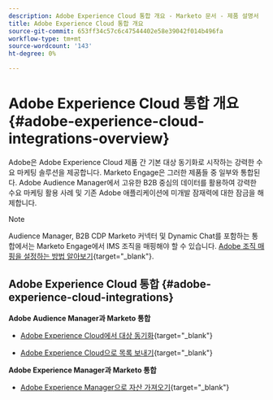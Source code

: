 ```yaml
---
description: Adobe Experience Cloud 통합 개요 - Marketo 문서 - 제품 설명서
title: Adobe Experience Cloud 통합 개요
source-git-commit: 653ff34c57c6c47544402e58e39042f014b496fa
workflow-type: tm+mt
source-wordcount: '143'
ht-degree: 0%

---
```


# Adobe Experience Cloud 통합 개요{#adobe-experience-cloud-integrations-overview}

Adobe은 Adobe Experience Cloud 제품 간 기본 대상 동기화로 시작하는 강력한 수요 마케팅 솔루션을 제공합니다. Marketo Engage은 그러한 제품들 중 일부와 통합된다. Adobe Audience Manager에서 고유한 B2B 중심의 데이터를 활용하여 강력한 수요 마케팅 활용 사례 및 기존 Adobe 애플리케이션에 미개발 잠재력에 대한 잠금을 해제합니다.

>[!NOTE]
>
>Audience Manager, B2B CDP Marketo 커넥터 및 Dynamic Chat를 포함하는 통합에서는 Marketo Engage에서 IMS 조직을 매핑해야 할 수 있습니다. [Adobe 조직 매핑을 설정하는 방법 알아보기](/help/marketo/product-docs/adobe-experience-cloud-integrations/set-up-adobe-organization-mapping.md){target=&quot;_blank&quot;}.

## Adobe Experience Cloud 통합 {#adobe-experience-cloud-integrations}

**Adobe Audience Manager과 Marketo 통합**

* [Adobe Experience Cloud에서 대상 동기화](/help/marketo/product-docs/adobe-experience-cloud-integrations/sync-an-audience-from-adobe-experience-cloud.md){target=&quot;_blank&quot;}

* [Adobe Experience Cloud으로 목록 보내기](/help/marketo/product-docs/core-marketo-concepts/smart-lists-and-static-lists/static-lists/send-a-list-to-adobe-experience-cloud.md){target=&quot;_blank&quot;}

**Adobe Experience Manager과 Marketo 통합**

* [Adobe Experience Manager으로 자산 가져오기](/help/marketo/product-docs/adobe-experience-cloud-integrations/importing-assets-with-adobe-experience-manager.md){target=&quot;_blank&quot;}

